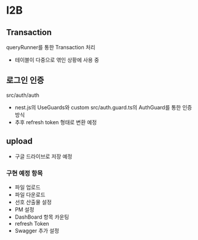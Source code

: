 # I2B

## Transaction

queryRunner를 통한 Transaction 처리

- 테이블이 다중으로 엮인 상황에 사용 중

## 로그인 인증

src/auth/auth

- nest.js의 UseGuards와 custom src/auth.guard.ts의 AuthGuard를 통한 인증 방식
- 추후 refresh token 형태로 변환 예정

## upload

- 구글 드라이브로 저장 예정

### 구현 예정 항목

- 파일 업로드
- 파일 다운로드
- 선호 산출물 설정
- PM 설정
- DashBoard 항목 카운팅
- refresh Token
- Swagger 추가 설정
